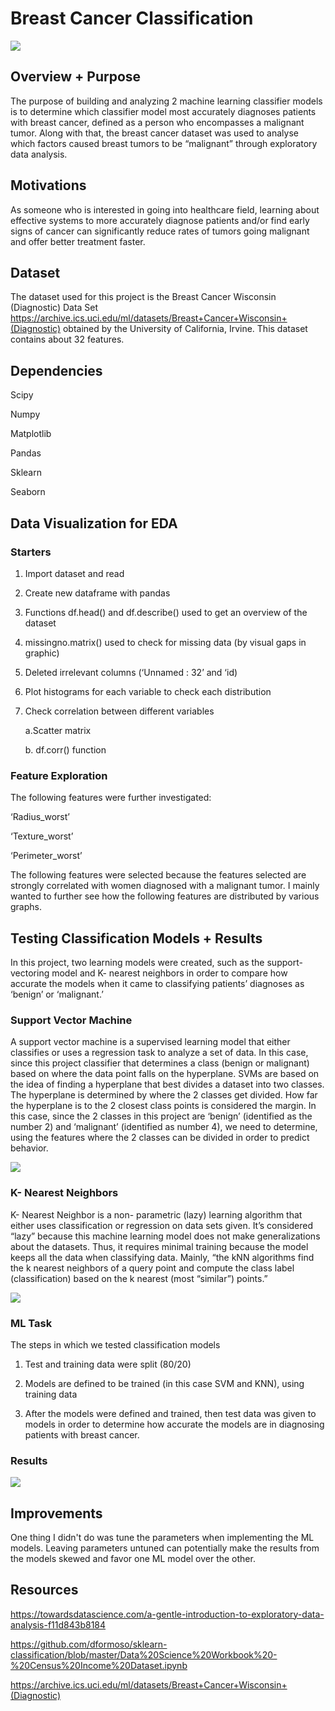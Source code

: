 # Breast Cancer Classification

![](https://static01.nyt.com/images/2019/11/05/smarter-living/24gubar-AI/24gubar-AI-articleLarge.jpg?quality=75&auto=webp&disable=upscale.png)

## Overview + Purpose

The purpose of building and analyzing 2 machine learning classifier models is to determine which classifier model most accurately diagnoses patients with breast cancer, defined as a person who encompasses a malignant tumor. Along with that, the breast cancer dataset was used to analyse which factors caused breast tumors to be “malignant” through exploratory data analysis. 


## Motivations

As someone who is interested in going into healthcare field, learning about effective systems to more accurately diagnose patients and/or find early signs of cancer can significantly reduce rates of tumors going malignant and offer better treatment faster. 


## Dataset

The dataset used for this project is the Breast Cancer Wisconsin (Diagnostic) Data Set https://archive.ics.uci.edu/ml/datasets/Breast+Cancer+Wisconsin+(Diagnostic) obtained by the University of California, Irvine. This dataset contains about 32 features. 


## Dependencies

Scipy

Numpy

Matplotlib

Pandas

Sklearn

Seaborn


## Data Visualization for EDA

### Starters

1. Import dataset and read
2. Create new dataframe with pandas
3. Functions df.head() and df.describe() used to get an overview of the dataset
4. missingno.matrix() used to check for missing data (by visual gaps in graphic) 
5. Deleted irrelevant columns (‘Unnamed : 32’  and ‘id) 
6. Plot histograms for each variable to check each distribution
7. Check correlation between different variables
   
   a.Scatter matrix
  
   b. df.corr() function


### Feature Exploration

The following features were further investigated: 

‘Radius_worst’

‘Texture_worst’

‘Perimeter_worst’

The following features were selected because the features selected are strongly correlated with women diagnosed with a malignant tumor. I mainly wanted to further see how the following features are distributed by various graphs.



## Testing Classification Models + Results

In this project, two learning models were created, such as the support- vectoring model and K- nearest neighbors in order to compare how accurate the models when it came to classifying patients’ diagnoses as ‘benign’ or ‘malignant.’ 

### Support Vector Machine

A support vector machine is a supervised learning model that either classifies or uses a regression task to analyze a set of data. In this case, since this project classifier that determines a class (benign or malignant) based on where the data point falls on the hyperplane. SVMs are based on the idea of finding a hyperplane that best divides a dataset into two classes. The hyperplane is determined by where the 2 classes get divided. How far the hyperplane is to the 2 closest class points is considered the margin. In this case, since the 2 classes in this project are ‘benign’ (identified as the number 2) and ‘malignant’ (identified as number 4), we need to determine, using the features where the 2 classes can be divided in order to predict behavior. 

![](https://imgur.com/NPL9gsJ.png)

### K- Nearest Neighbors

K- Nearest Neighbor is a non- parametric (lazy) learning algorithm that either uses classification or regression on data sets given. It’s considered “lazy” because this machine learning model does not make generalizations about the datasets. Thus, it requires minimal training because the model keeps all the data when classifying data. Mainly, “the kNN algorithms find the k nearest neighbors of a query point and compute the class label (classification) based on the k nearest (most “similar”) points.” 

![](https://imgur.com/9wkAKXC.png)

### ML Task

The steps in which we tested classification models

1. Test and training data were split (80/20)

2. Models are defined to be trained (in this case SVM and KNN), using training data

3. After the models were defined and trained, then test data was given to models in order to determine how accurate the models are in diagnosing patients with breast cancer. 

### Results

![](https://imgur.com/F0x6RQ4.png)


## Improvements

One thing I didn't do was tune the parameters when implementing the ML models. Leaving parameters untuned can potentially make the results from the models skewed and favor one ML model over the other.

## Resources

https://towardsdatascience.com/a-gentle-introduction-to-exploratory-data-analysis-f11d843b8184

https://github.com/dformoso/sklearn-classification/blob/master/Data%20Science%20Workbook%20-%20Census%20Income%20Dataset.ipynb

https://archive.ics.uci.edu/ml/datasets/Breast+Cancer+Wisconsin+(Diagnostic)
